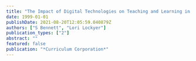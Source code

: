 ```yaml
---
title: "The Impact of Digital Technologies on Teaching and Learning in K-12 Education"
date: 1999-01-01
publishDate: 2021-08-20T12:05:59.040879Z
authors: ["S Bennett", "Lori Lockyer"]
publication_types: ["2"]
abstract: ""
featured: false
publication: "*Curriculum Corporation*"
---
```


